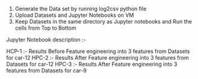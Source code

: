 1) Generate the Data set by running log2csv python file 
2) Upload Datasets and Jupyter Notebooks on VM 
3) Keep Datasets in the same directory as Jupyter notebooks and Run the cells from Top to Bottom 

Jupyter Notebook description :-

HCP-1 :- Results Before Feature engineering into 3 features from Datasets for car-12
HPC-2 :- Results After Feature engineering into 3 features from Datasets for car-12
HPC-3 :- Results After Feature engineering into 3 features from Datasets for car-9
